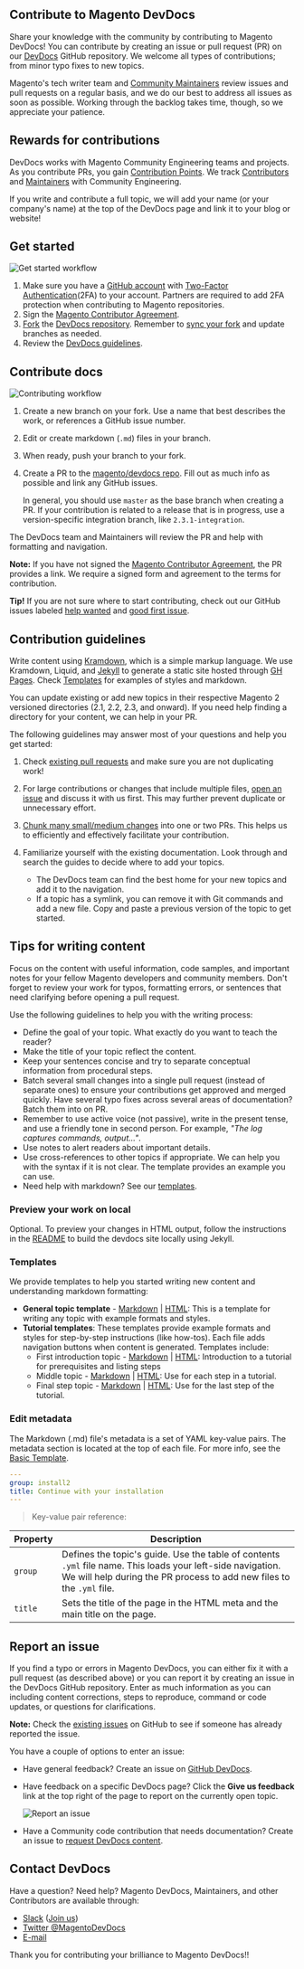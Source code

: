 ## Contribute to Magento DevDocs

Share your knowledge with the community by contributing to Magento DevDocs!
You can contribute by creating an issue or pull request (PR) on our [DevDocs](https://github.com/magento/devdocs) GitHub repository.
We welcome all types of contributions; from minor typo fixes to new topics.

Magento's tech writer team and [Community Maintainers](https://devdocs.magento.com/guides/v2.3/contributor-guide/contributors.html#/community-maintainers) review issues and pull requests on a regular basis, and we do our best to address all issues as soon as possible.
Working through the backlog takes time, though, so we appreciate your patience.

## Rewards for contributions

DevDocs works with Magento Community Engineering teams and projects.
As you contribute PRs, you gain [Contribution Points](https://devdocs.magento.com/guides/v2.3/contributor-guide/contributing.html#points). We track [Contributors](https://devdocs.magento.com/guides/v2.3/contributor-guide/contributors.html#/individual-contributors) and [Maintainers](https://devdocs.magento.com/guides/v2.3/contributor-guide/maintainers.html) with Community Engineering.

If you write and contribute a full topic, we will add your name (or your company's name) at the top of the DevDocs page and link it to your blog or website!

## Get started

![Get started workflow](https://devdocs.magento.com/common/images/contribute-prerequisites.png)

1. Make sure you have a [GitHub account](https://github.com/signup/free) with [Two-Factor Authentication](https://devdocs.magento.com/guides/v2.3/contributor-guide/contributing.html#two-factor)(2FA) to your account. Partners are required to add 2FA protection when contributing to Magento repositories.
1. Sign the [Magento Contributor Agreement](https://magento.com/content/magento-contributor-agreement).
1. [Fork](https://help.github.com/articles/fork-a-repo/) the [DevDocs repository](https://github.com/magento/devdocs). Remember to [sync your fork](https://help.github.com/articles/syncing-a-fork/) and update branches as needed.
1. Review the [DevDocs guidelines](#contribution-guidelines).

## Contribute docs

![Contributing workflow](https://devdocs.magento.com/common/images/contribute-write-submit-pr.png)

1. Create a new branch on your fork. Use a name that best describes the work, or references a GitHub issue number.
1. Edit or create markdown (`.md`) files in your branch.
1. When ready, push your branch to your fork.
1. Create a PR to the [magento/devdocs repo](https://github.com/magento/devdocs). Fill out as much info as possible and link any GitHub issues.

   In general, you should use `master` as the base branch when creating a PR. If your contribution is related to a release that is in progress, use a version-specific integration branch, like `2.3.1-integration`.

The DevDocs team and Maintainers will review the PR and help with formatting and navigation.

**Note:** If you have not signed the [Magento Contributor Agreement](https://magento.com/content/magento-contributor-agreement), the PR provides a link. We require a signed form and agreement to the terms for contribution.

**Tip!** If you are not sure where to start contributing, check out our GitHub issues labeled [help wanted](https://github.com/magento/devdocs/issues?q=is%3Aissue+is%3Aopen+label%3A%22help+wanted%22) and [good first issue](https://github.com/magento/devdocs/issues?q=is%3Aissue+is%3Aopen+label%3A%22good+first+issue%22).

## Contribution guidelines

Write content using [Kramdown](https://kramdown.gettalong.org/), which is a simple markup language. We use Kramdown, Liquid, and [Jekyll](https://jekyllrb.com/) to generate a static site hosted through [GH Pages](https://help.github.com/articles/what-is-github-pages/). Check [Templates](#templates) for examples of styles and markdown.

You can update existing or add new topics in their respective Magento 2 versioned directories (2.1, 2.2, 2.3, and onward). If you need help finding a directory for your content, we can help in your PR.

The following guidelines may answer most of your questions and help you get started:

1.  Check [existing pull requests](https://github.com/magento/devdocs/pulls) and make sure you are not duplicating work!
1.  For large contributions or changes that include multiple files, [open an issue](#report-an-issue) and discuss it with us first. This may further prevent duplicate or unnecessary effort.
1.  [Chunk many small/medium changes](#tips-for-writing-content) into one or two PRs. This helps us to efficiently and effectively facilitate your contribution.
1.  Familiarize yourself with the existing documentation. Look through and search the guides to decide where to add your topics.

    -   The DevDocs team can find the best home for your new topics and add it to the navigation.
    -   If a topic has a symlink, you can remove it with Git commands and add a new file. Copy and paste a previous version of the topic to get started.

## Tips for writing content

Focus on the content with useful information, code samples, and important notes for your fellow Magento developers and community members. Don't forget to review your work for typos, formatting errors, or sentences that need clarifying before opening a pull request.

Use the following guidelines to help you with the writing process:

-   Define the goal of your topic. What exactly do you want to teach the reader?
-   Make the title of your topic reflect the content.
-   Keep your sentences concise and try to separate conceptual information from procedural steps.
-   Batch several small changes into a single pull request (instead of separate ones) to ensure your contributions get approved and merged quickly. Have several typo fixes across several areas of documentation? Batch them into on PR.
-   Remember to use active voice (not passive), write in the present tense, and use a friendly tone in second person. For example, _"The log captures commands, output..."_.
-   Use notes to alert readers about important details.
-   Use cross-references to other topics if appropriate. We can help you with the syntax if it is not clear. The template provides an example you can use.
-   Need help with markdown? See our [templates](#templates).

### Preview your work on local

Optional. To preview your changes in HTML output, follow the instructions in the [README](https://github.com/magento/devdocs/blob/master/README.md) to build the devdocs site locally using Jekyll.

### Templates

We provide templates to help you started writing new content and understanding markdown formatting:

- **General topic template** - [Markdown](https://github.com/magento/devdocs/blob/master/guides/v2.1/contributor-guide/templates/basic_template.md) | [HTML](https://devdocs.magento.com/guides/v2.3/contributor-guide/templates/basic_template.html): This is a template for writing any topic with example formats and styles.
- **Tutorial templates**: These templates provide example formats and styles for step-by-step instructions (like how-tos). Each file adds navigation buttons when content is generated. Templates include:
  - First introduction topic - [Markdown](https://github.com/magento/devdocs/blob/master/guides/v2.1/contributor-guide/templates/tutorial-template-first.md) | [HTML](https://devdocs.magento.com/guides/v2.3/contributor-guide/templates/tutorial-template-first.html): Introduction to a tutorial for prerequisites and listing steps
  - Middle topic - [Markdown](https://github.com/magento/devdocs/blob/master/guides/v2.1/contributor-guide/templates/tutorial-template-middle.md) |  [HTML](https://devdocs.magento.com/guides/v2.3/contributor-guide/templates/tutorial-template-middle.html): Use for each step in a tutorial.
  - Final step topic - [Markdown](https://github.com/magento/devdocs/blob/master/guides/v2.1/contributor-guide/templates/tutorial-template-last.md) | [HTML](https://devdocs.magento.com/guides/v2.3/contributor-guide/templates/tutorial-template-last.html): Use for the last step of the tutorial.

### Edit metadata

The Markdown (.md) file's metadata is a set of YAML key-value pairs. The metadata section is located at the top of each file. For more info, see the [Basic Template](https://devdocs.magento.com/guides/v2.3/contributor-guide/templates/basic_template.html).

```yaml
---
group: install2
title: Continue with your installation
---
```

> Key-value pair reference:

| Property  | Description |
| ------------- | ---------- |
| `group`       | Defines the topic's guide. Use the table of contents `.yml` file name. This loads your left-side navigation. We will help during the PR process to add new files to the `.yml` file. |
| `title`       | Sets the title of the page in the HTML meta and the main title on the page.  |

## Report an issue

If you find a typo or errors in Magento DevDocs, you can either fix it with a pull request (as described above) or you can report it by creating an issue in the DevDocs GitHub repository. 
Enter as much information as you can including content corrections, steps to reproduce, command or code updates, or questions for clarifications.

**Note:** Check the [existing issues](https://github.com/magento/devdocs/issues) on GitHub to see if someone has already reported the issue.

You have a couple of options to enter an issue:
- Have general feedback? Create an issue on [GitHub DevDocs](https://github.com/magento/devdocs/issues/new/choose).
- Have feedback on a specific DevDocs page? Click the **Give us feedback** link at the top right of the page to report on the currently open topic.

     ![Report an issue](https://devdocs.magento.com/common/images/contribute-feedback-link.png)

- Have a Community code contribution that needs documentation? Create an issue to [request DevDocs content](https://github.com/magento/devdocs/issues/new?template=COMMUNITY_ISSUE_TEMPLATE.md).

## Contact DevDocs

Have a question? Need help? Magento DevDocs, Maintainers, and other Contributors are available through:

- [Slack](https://magentocommeng.slack.com/messages/CAN932A3H) ([Join us](http://tinyurl.com/engcom-slack))
- [Twitter @MagentoDevDocs](https://twitter.com/MagentoDevDocs)
- [E-mail](mailto:DL-Magento-Doc-Feedback@magento.com)

Thank you for contributing your brilliance to Magento DevDocs!!
